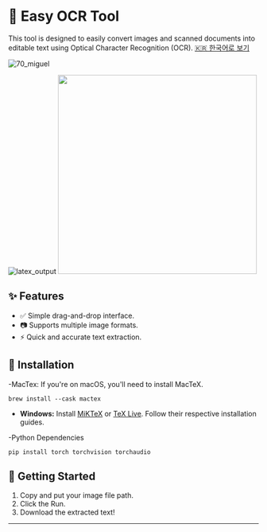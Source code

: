 # 📄 Easy OCR Tool

This tool is designed to easily convert images and scanned documents into editable text using Optical Character Recognition (OCR).
[🇰🇷 한국어로 보기](README_kr.md)

![70_miguel](https://github.com/user-attachments/assets/353552f1-6791-48f8-862c-834d8aeeb990)

![latex_output](https://github.com/user-attachments/assets/eb36d27a-f247-4848-b922-1b67fb6bee91)
<img src="https://github.com/user-attachments/assets/eb36d27a-f247-4848-b922-1b67fb6bee91" width="400">

## ✨ Features
- ✅ Simple drag-and-drop interface.
- 📷 Supports multiple image formats.
- ⚡ Quick and accurate text extraction.

## 🔧 Installation
-MacTex: If you're on macOS, you'll need to install MacTeX.
```
brew install --cask mactex
```
* **Windows:** Install [MiKTeX](https://miktex.org/download) or [TeX Live](https://www.tug.org/texlive/acquire-iso.html). Follow their respective installation guides.

-Python Dependencies
```
pip install torch torchvision torchaudio
```

## 🚀 Getting Started
1. Copy and put your image file path.
2. Click the Run.
3. Download the extracted text!

---

